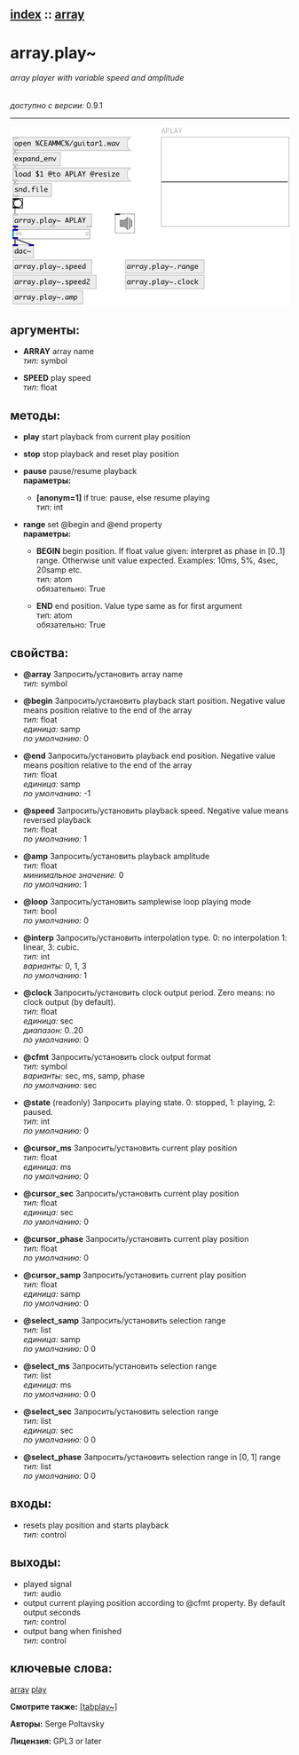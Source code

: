 [index](index.html) :: [array](category_array.html)
---

# array.play~

###### array player with variable speed and amplitude

*доступно с версии:* 0.9.1

---




[![example](../examples/img/array.play~.jpg)](../examples/pd/array.play~.pd)



## аргументы:

* **ARRAY**
array name<br>
_тип:_ symbol<br>

* **SPEED**
play speed<br>
_тип:_ float<br>



## методы:

* **play**
start playback from current play position<br>

* **stop**
stop playback and reset play position<br>

* **pause**
pause/resume playback<br>
  __параметры:__
  - **[anonym=1]** if true: pause, else resume playing<br>
    тип: int <br>

* **range**
set @begin and @end property<br>
  __параметры:__
  - **BEGIN** begin position. If float value given: interpret as phase in [0..1] range. Otherwise unit value expected. Examples: 10ms, 5%, 4sec, 20samp etc.<br>
    тип: atom <br>
    обязательно: True <br>

  - **END** end position. Value type same as for first argument<br>
    тип: atom <br>
    обязательно: True <br>




## свойства:

* **@array** 
Запросить/установить array name<br>
_тип:_ symbol<br>

* **@begin** 
Запросить/установить playback start position. Negative value means position relative to the end of
the array<br>
_тип:_ float<br>
_единица:_ samp<br>
_по умолчанию:_ 0<br>

* **@end** 
Запросить/установить playback end position. Negative value means position relative to the end of the
array<br>
_тип:_ float<br>
_единица:_ samp<br>
_по умолчанию:_ -1<br>

* **@speed** 
Запросить/установить playback speed. Negative value means reversed playback<br>
_тип:_ float<br>
_по умолчанию:_ 1<br>

* **@amp** 
Запросить/установить playback amplitude<br>
_тип:_ float<br>
_минимальное значение:_ 0<br>
_по умолчанию:_ 1<br>

* **@loop** 
Запросить/установить samplewise loop playing mode<br>
_тип:_ bool<br>
_по умолчанию:_ 0<br>

* **@interp** 
Запросить/установить interpolation type. 0: no interpolation 1: linear, 3: cubic.<br>
_тип:_ int<br>
_варианты:_ 0, 1, 3<br>
_по умолчанию:_ 1<br>

* **@clock** 
Запросить/установить clock output period. Zero means: no clock output (by default).<br>
_тип:_ float<br>
_единица:_ sec<br>
_диапазон:_ 0..20<br>
_по умолчанию:_ 0<br>

* **@cfmt** 
Запросить/установить clock output format<br>
_тип:_ symbol<br>
_варианты:_ sec, ms, samp, phase<br>
_по умолчанию:_ sec<br>

* **@state** (readonly)
Запросить playing state. 0: stopped, 1: playing, 2: paused.<br>
_тип:_ int<br>
_по умолчанию:_ 0<br>

* **@cursor_ms** 
Запросить/установить current play position<br>
_тип:_ float<br>
_единица:_ ms<br>
_по умолчанию:_ 0<br>

* **@cursor_sec** 
Запросить/установить current play position<br>
_тип:_ float<br>
_единица:_ sec<br>
_по умолчанию:_ 0<br>

* **@cursor_phase** 
Запросить/установить current play position<br>
_тип:_ float<br>
_по умолчанию:_ 0<br>

* **@cursor_samp** 
Запросить/установить current play position<br>
_тип:_ float<br>
_единица:_ samp<br>
_по умолчанию:_ 0<br>

* **@select_samp** 
Запросить/установить selection range<br>
_тип:_ list<br>
_единица:_ samp<br>
_по умолчанию:_ 0 0<br>

* **@select_ms** 
Запросить/установить selection range<br>
_тип:_ list<br>
_единица:_ ms<br>
_по умолчанию:_ 0 0<br>

* **@select_sec** 
Запросить/установить selection range<br>
_тип:_ list<br>
_единица:_ sec<br>
_по умолчанию:_ 0 0<br>

* **@select_phase** 
Запросить/установить selection range in [0, 1] range<br>
_тип:_ list<br>
_по умолчанию:_ 0 0<br>



## входы:

* resets play position and starts playback<br>
_тип:_ control



## выходы:

* played signal<br>
_тип:_ audio
* output current playing position according to @cfmt property. By default output seconds<br>
_тип:_ control
* output bang when finished<br>
_тип:_ control



## ключевые слова:

[array](keywords/array.html)
[play](keywords/play.html)



**Смотрите также:**
[\[tabplay~\]](tabplay~.html)




**Авторы:** Serge Poltavsky




**Лицензия:** GPL3 or later





